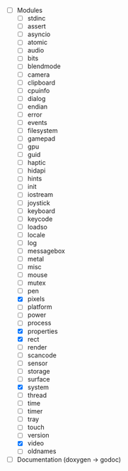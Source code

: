 - [ ] Modules
  - [ ] stdinc
  - [ ] assert
  - [ ] asyncio
  - [ ] atomic
  - [ ] audio
  - [ ] bits
  - [ ] blendmode
  - [ ] camera
  - [ ] clipboard
  - [ ] cpuinfo
  - [ ] dialog
  - [ ] endian
  - [ ] error
  - [ ] events
  - [ ] filesystem
  - [ ] gamepad
  - [ ] gpu
  - [ ] guid
  - [ ] haptic
  - [ ] hidapi
  - [ ] hints
  - [ ] init
  - [ ] iostream
  - [ ] joystick
  - [ ] keyboard
  - [ ] keycode
  - [ ] loadso
  - [ ] locale
  - [ ] log
  - [ ] messagebox
  - [ ] metal
  - [ ] misc
  - [ ] mouse
  - [ ] mutex
  - [ ] pen
  - [x] pixels
  - [ ] platform
  - [ ] power
  - [ ] process
  - [x] properties
  - [x] rect
  - [ ] render
  - [ ] scancode
  - [ ] sensor
  - [ ] storage
  - [ ] surface
  - [x] system
  - [ ] thread
  - [ ] time
  - [ ] timer
  - [ ] tray
  - [ ] touch
  - [ ] version
  - [x] video
  - [ ] oldnames
- [ ] Documentation (doxygen -> godoc)